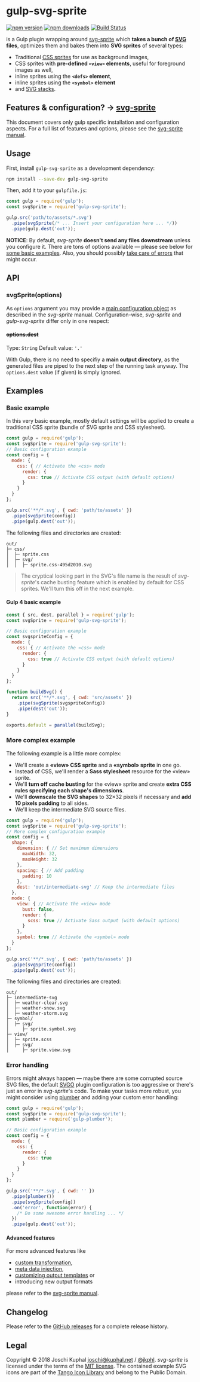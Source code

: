 # gulp-svg-sprite

[![npm version][npm-image]][npm-url] [![npm downloads][npm-downloads]][npm-url] [![Build Status][ci-image]][ci-url]

is a Gulp plugin wrapping around [svg-sprite](https://github.com/svg-sprite/svg-sprite) which **takes a bunch of [SVG](https://www.w3.org/TR/SVG/) files**, optimizes them and bakes them into **SVG sprites** of several types:

* Traditional [CSS sprites](https://en.wikipedia.org/wiki/Sprite_(computer_graphics)#Sprites_by_CSS) for use as background images,
* CSS sprites with **pre-defined `<view>` elements**, useful for foreground images as well,
* inline sprites using the **`<defs>` element**,
* inline sprites using the **`<symbol>` element**
* and [SVG stacks](https://simurai.com/blog/2012/04/02/svg-stacks).


## Features & configuration? → [svg-sprite](https://github.com/svg-sprite/svg-sprite)

This document covers only gulp specific installation and configuration aspects. For a full list of features and options, please see the [svg-sprite manual](https://github.com/svg-sprite/svg-sprite).


## Usage

First, install `gulp-svg-sprite` as a development dependency:

```sh
npm install --save-dev gulp-svg-sprite
```

Then, add it to your `gulpfile.js`:

```js
const gulp = require('gulp');
const svgSprite = require('gulp-svg-sprite');

gulp.src('path/to/assets/*.svg')
  .pipe(svgSprite(/* ... Insert your configuration here ... */))
  .pipe(gulp.dest('out'));
```

**NOTICE**: By default, *svg-sprite* **doesn't send any files downstream** unless you configure it. There are tons of options available — please see below for [some basic examples](#basic-example). Also, you should possibly [take care of errors](#error-handling) that might occur.


## API


### svgSprite(options)

As `options` argument you may provide a [main configuration object](https://github.com/svg-sprite/svg-sprite/blob/main/docs/configuration.md) as described in the *svg-sprite* manual. Configuration-wise, *svg-sprite* and *gulp-svg-sprite* differ only in one respect:

#### ~~options.dest~~

Type: `String`
Default value: `'.'`

With Gulp, there is no need to specifiy a **main output directory**, as the generated files are piped to the next step of the running task anyway. The `options.dest` value (if given) is simply ignored.


## Examples


### Basic example

In this very basic example, mostly default settings will be applied to create a traditional CSS sprite (bundle of SVG sprite and CSS stylesheet).

```js
const gulp = require('gulp');
const svgSprite = require('gulp-svg-sprite');
// Basic configuration example
const config = {
  mode: {
    css: { // Activate the «css» mode
      render: {
        css: true // Activate CSS output (with default options)
      }
    }
  }
};

gulp.src('**/*.svg', { cwd: 'path/to/assets' })
  .pipe(svgSprite(config))
  .pipe(gulp.dest('out'));
```

The following files and directories are created:

```text
out/
├─ css/
│  ├─ sprite.css
│  ├─ svg/
│  │  ├─ sprite.css-495d2010.svg
```

> The cryptical looking part in the SVG's file name is the result of *svg-sprite*'s cache busting feature which is enabled by default for CSS sprites. We'll turn this off in the next example.

#### Gulp 4 basic example

```js
const { src, dest, parallel } = require('gulp');
const svgSprite = require('gulp-svg-sprite');

// Basic configuration example
const svgspriteConfig = {
  mode: {
    css: { // Activate the «css» mode
      render: {
        css: true // Activate CSS output (with default options)
      }
    }
  }
};

function buildSvg() {
  return src('**/*.svg', { cwd: 'src/assets' })
    .pipe(svgSprite(svgspriteConfig))
    .pipe(dest('out'));
}

exports.default = parallel(buildSvg);
```


### More complex example

The following example is a little more complex:

* We'll create a **«view» CSS sprite** and a **«symbol» sprite** in one go.
* Instead of CSS, we'll render a **Sass stylesheet** resource for the «view» sprite.
* We'll **turn off cache busting** for the «view» sprite and create **extra CSS rules specifying each shape's dimensions**.
* We'll **downscale the SVG shapes** to 32×32 pixels if necessary and **add 10 pixels padding** to all sides.
* We'll keep the intermediate SVG source files.

```js
const gulp = require('gulp');
const svgSprite = require('gulp-svg-sprite');
// More complex configuration example
const config = {
  shape: {
    dimension: { // Set maximum dimensions
      maxWidth: 32,
      maxHeight: 32
    },
    spacing: { // Add padding
      padding: 10
    },
    dest: 'out/intermediate-svg' // Keep the intermediate files
  },
  mode: {
    view: { // Activate the «view» mode
      bust: false,
      render: {
        scss: true // Activate Sass output (with default options)
      }
    },
    symbol: true // Activate the «symbol» mode
  }
};

gulp.src('**/*.svg', { cwd: 'path/to/assets' })
  .pipe(svgSprite(config))
  .pipe(gulp.dest('out'));
```

The following files and directories are created:

```text
out/
├─ intermediate-svg
│  ├─ weather-clear.svg
│  ├─ weather-snow.svg
│  ├─ weather-storm.svg
├─ symbol/
│  ├─ svg/
│     ├─ sprite.symbol.svg
├─ view/
│  ├─ sprite.scss
│  ├─ svg/
│     ├─ sprite.view.svg
```

### Error handling

Errors might always happen — maybe there are some corrupted source SVG files, the default [SVGO](https://github.com/svg/svgo) plugin configuration is too aggressive or there's just an error in *svg-sprite*'s code. To make your tasks more robust, you might consider using [plumber](https://github.com/floatdrop/gulp-plumber) and adding your custom error handling:

```js
const gulp = require('gulp');
const svgSprite = require('gulp-svg-sprite');
const plumber = require('gulp-plumber');

// Basic configuration example
const config = {
  mode: {
    css: {
      render: {
        css: true
      }
    }
  }
};

gulp.src('**/*.svg', { cwd: '' })
  .pipe(plumber())
  .pipe(svgSprite(config))
  .on('error', function(error) {
    /* Do some awesome error handling ... */
  })
  .pipe(gulp.dest('out'));
```


#### Advanced features

For more advanced features like

* [custom transformation](https://github.com/svg-sprite/svg-sprite/blob/main/docs/configuration.md#svg-transformations),
* [meta data injection](https://github.com/svg-sprite/svg-sprite/blob/main/docs/meta-data.md),
* [customizing output templates](https://github.com/svg-sprite/svg-sprite/blob/main/docs/templating.md) or
* introducing new output formats

please refer to the [svg-sprite manual](https://github.com/svg-sprite/svg-sprite).


## Changelog

Please refer to the [GitHub releases](https://github.com/svg-sprite/gulp-svg-sprite/releases) for a complete release history.


## Legal

Copyright © 2018 Joschi Kuphal <joschi@kuphal.net> / [@jkphl](https://twitter.com/jkphl). *svg-sprite* is licensed under the terms of the [MIT license](LICENSE). The contained example SVG icons are part of the [Tango Icon Library](http://tango.freedesktop.org/Tango_Icon_Library) and belong to the Public Domain.


[npm-url]: https://www.npmjs.com/package/gulp-svg-sprite
[npm-image]: https://img.shields.io/npm/v/gulp-svg-sprite
[npm-downloads]: https://img.shields.io/npm/dm/gulp-svg-sprite

[ci-url]: https://github.com/svg-sprite/gulp-svg-sprite/actions?query=workflow%3ATests+branch%3Amain
[ci-image]: https://img.shields.io/github/workflow/status/svg-sprite/gulp-svg-sprite/Tests/main?label=CI&logo=github

